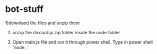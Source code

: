 # bot-stuff

1)downlaod the files and unzip them

2) unzip the discord.js.zip folder inside the node folder

3) Open main.js file and run it through power shell. Type in power shell 'node .'
